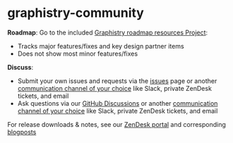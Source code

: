 # graphistry-community


**Roadmap**: Go to the included [Graphistry roadmap resources Project](https://github.com/graphistry/graphistry-releases/projects/1):

- Tracks major features/fixes and key design partner items
- Does not show most minor features/fixes

**Discuss**: 
 - Submit your own issues and requests via the [issues](https://github.com/graphistry/graphistry-releases/issues) page or another [communication channel of your choice](https://www.graphistry.com/support) like Slack, private ZenDesk tickets, and email
 - Ask questions via our [GitHub Discussions](https://github.com/graphistry/graphistry-releases/discussions) or another [communication channel of your choice](https://www.graphistry.com/support) like Slack, private ZenDesk tickets, and email

For release downloads & notes, see our [ZenDesk portal](https://graphistry.zendesk.com/hc/en-us/articles/360033184174-Enterprise-Release-List-Downloads) and corresponding [blogposts](https://graphistry.com/blog)
